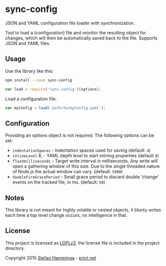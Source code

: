 # sync-config
JSON and YAML configuration file loader with synchronization.

Tool to load a (configuration) file and monitor the resulting object for changes,
which will then be automatically saved back to the file. Supports JSON and YAML
files.

## Usage
Use the library like this:
```bash
npm install --save sync-config
```

```javascript
var load = require('sync-config')(options);
```

Load a configuration file:

```javascript
var myConfig = load('path/to/myConfig.yaml');
```

## Configuration

Providing an options object is not required. The following options can be set:
* `indentationSpaces` - Indentation spaces used for saving (default: `4`)
* `inlineLevel` 8,  - YAML depth level to start inlining properties (default `8`)
* `flushmilliseconds` - Target write interval in milliseconds. Any write will open a gathering window of this size. Due to the single threaded nature of Node.js the actual window can vary. (default: `5000`)
* `doubleFireGracePeriod` - Small grace period to discard double 'change' events on the tracked file, in ms. (default: `50`)

## Notes

This library is not meant for highly volatile or nested objects, it blunty
writes each time a top level change occurs, no intelligence in that.

## License
This project is licensed as [LGPLv3](http://www.gnu.org/licenses/lgpl-3.0.html), the license file is included in the project directory.

Copyright 2015 [Stefan Hamminga](mailto:stefan@prjct.net) - [prjct.net](https://prjct.net)
